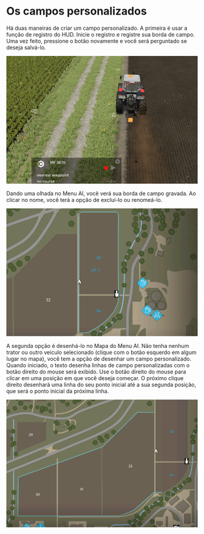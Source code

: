 # Os campos personalizados


Há duas maneiras de criar um campo personalizado.
A primeira é usar a função de registro do HUD.
Inicie o registro e registre sua borda de campo.
Uma vez feito, pressione o botão novamente e você será perguntado se deseja salvá-lo.


![Image](/translation_data/recordcustomhelp_0_0_765_510.png)


Dando uma olhada no Menu AI, você verá sua borda de campo gravada.
Ao clicar no nome, você terá a opção de excluí-lo ou renomeá-lo.


![Image](/translation_data/donecustomhelp_0_0_765_510.png)


A segunda opção é desenhá-lo no Mapa do Menu AI.
Não tenha nenhum trator ou outro veículo selecionado (clique com o botão esquerdo em algum lugar no mapa), você tem a opção de desenhar um campo personalizado.
Quando iniciado, o texto desenha linhas de campo personalizadas com o botão direito do mouse será exibido.
Use o botão direito do mouse para clicar em uma posição em que você deseja começar.
O próximo clique direito desenhará uma linha do seu ponto inicial até a sua segunda posição, que será o ponto inicial da próxima linha.


![Image](/translation_data/drawcustomhelp_0_0_765_510.png)

